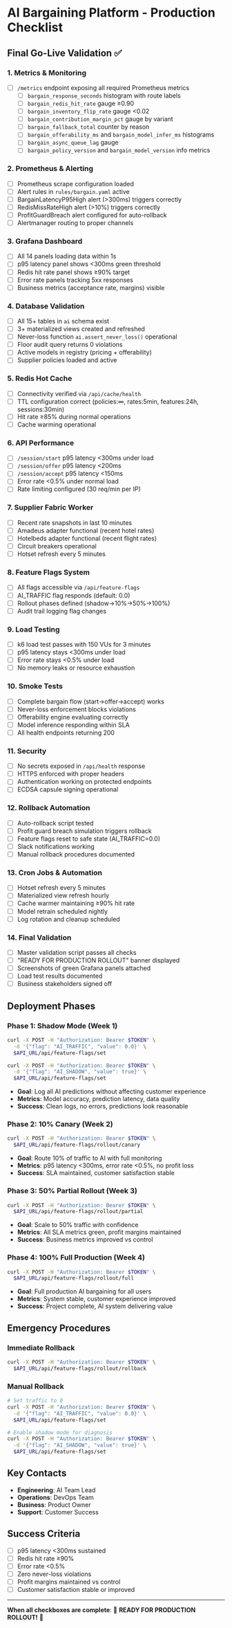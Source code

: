 # AI Bargaining Platform - Production Checklist

## Final Go-Live Validation ✅

### 1. Metrics & Monitoring
- [ ] `/metrics` endpoint exposing all required Prometheus metrics
  - [ ] `bargain_response_seconds` histogram with route labels
  - [ ] `bargain_redis_hit_rate` gauge ≥0.90
  - [ ] `bargain_inventory_flip_rate` gauge <0.02
  - [ ] `bargain_contribution_margin_pct` gauge by variant
  - [ ] `bargain_fallback_total` counter by reason
  - [ ] `bargain_offerability_ms` and `bargain_model_infer_ms` histograms
  - [ ] `bargain_async_queue_lag` gauge
  - [ ] `bargain_policy_version` and `bargain_model_version` info metrics

### 2. Prometheus & Alerting
- [ ] Prometheus scrape configuration loaded
- [ ] Alert rules in `rules/bargain.yaml` active
- [ ] BargainLatencyP95High alert (>300ms) triggers correctly
- [ ] RedisMissRateHigh alert (>10%) triggers correctly
- [ ] ProfitGuardBreach alert configured for auto-rollback
- [ ] Alertmanager routing to proper channels

### 3. Grafana Dashboard
- [ ] All 14 panels loading data within 1s
- [ ] p95 latency panel shows <300ms green threshold
- [ ] Redis hit rate panel shows ≥90% target
- [ ] Error rate panels tracking 5xx responses
- [ ] Business metrics (acceptance rate, margins) visible

### 4. Database Validation
- [ ] All 15+ tables in `ai` schema exist
- [ ] 3+ materialized views created and refreshed
- [ ] Never-loss function `ai.assert_never_loss()` operational
- [ ] Floor audit query returns 0 violations
- [ ] Active models in registry (pricing + offerability)
- [ ] Supplier policies loaded and active

### 5. Redis Hot Cache
- [ ] Connectivity verified via `/api/cache/health`
- [ ] TTL configuration correct (policies:∞, rates:5min, features:24h, sessions:30min)
- [ ] Hit rate ≥85% during normal operations
- [ ] Cache warming operational

### 6. API Performance
- [ ] `/session/start` p95 latency <300ms under load
- [ ] `/session/offer` p95 latency <200ms
- [ ] `/session/accept` p95 latency <150ms
- [ ] Error rate <0.5% under normal load
- [ ] Rate limiting configured (30 req/min per IP)

### 7. Supplier Fabric Worker
- [ ] Recent rate snapshots in last 10 minutes
- [ ] Amadeus adapter functional (recent hotel rates)
- [ ] Hotelbeds adapter functional (recent flight rates)
- [ ] Circuit breakers operational
- [ ] Hotset refresh every 5 minutes

### 8. Feature Flags System
- [ ] All flags accessible via `/api/feature-flags`
- [ ] AI_TRAFFIC flag responds (default: 0.0)
- [ ] Rollout phases defined (shadow→10%→50%→100%)
- [ ] Audit trail logging flag changes

### 9. Load Testing
- [ ] k6 load test passes with 150 VUs for 3 minutes
- [ ] p95 latency stays <300ms under load
- [ ] Error rate stays <0.5% under load
- [ ] No memory leaks or resource exhaustion

### 10. Smoke Tests
- [ ] Complete bargain flow (start→offer→accept) works
- [ ] Never-loss enforcement blocks violations
- [ ] Offerability engine evaluating correctly
- [ ] Model inference responding within SLA
- [ ] All health endpoints returning 200

### 11. Security
- [ ] No secrets exposed in `/api/health` response
- [ ] HTTPS enforced with proper headers
- [ ] Authentication working on protected endpoints
- [ ] ECDSA capsule signing operational

### 12. Rollback Automation
- [ ] Auto-rollback script tested
- [ ] Profit guard breach simulation triggers rollback
- [ ] Feature flags reset to safe state (AI_TRAFFIC=0.0)
- [ ] Slack notifications working
- [ ] Manual rollback procedures documented

### 13. Cron Jobs & Automation
- [ ] Hotset refresh every 5 minutes
- [ ] Materialized view refresh hourly
- [ ] Cache warmer maintaining ≥90% hit rate
- [ ] Model retrain scheduled nightly
- [ ] Log rotation and cleanup scheduled

### 14. Final Validation
- [ ] Master validation script passes all checks
- [ ] "READY FOR PRODUCTION ROLLOUT" banner displayed
- [ ] Screenshots of green Grafana panels attached
- [ ] Load test results documented
- [ ] Business stakeholders signed off

## Deployment Phases

### Phase 1: Shadow Mode (Week 1)
```bash
curl -X POST -H "Authorization: Bearer $TOKEN" \
  -d '{"flag": "AI_TRAFFIC", "value": 0.0}' \
  $API_URL/api/feature-flags/set

curl -X POST -H "Authorization: Bearer $TOKEN" \
  -d '{"flag": "AI_SHADOW", "value": true}' \
  $API_URL/api/feature-flags/set
```
- **Goal**: Log all AI predictions without affecting customer experience
- **Metrics**: Model accuracy, prediction latency, data quality
- **Success**: Clean logs, no errors, predictions look reasonable

### Phase 2: 10% Canary (Week 2)
```bash
curl -X POST -H "Authorization: Bearer $TOKEN" \
  $API_URL/api/feature-flags/rollout/canary
```
- **Goal**: Route 10% of traffic to AI with full monitoring
- **Metrics**: p95 latency <300ms, error rate <0.5%, no profit loss
- **Success**: SLA maintained, customer satisfaction stable

### Phase 3: 50% Partial Rollout (Week 3)
```bash
curl -X POST -H "Authorization: Bearer $TOKEN" \
  $API_URL/api/feature-flags/rollout/partial
```
- **Goal**: Scale to 50% traffic with confidence
- **Metrics**: All SLA metrics green, profit margins maintained
- **Success**: Business metrics improved vs control

### Phase 4: 100% Full Production (Week 4)
```bash
curl -X POST -H "Authorization: Bearer $TOKEN" \
  $API_URL/api/feature-flags/rollout/full
```
- **Goal**: Full production AI bargaining for all users
- **Metrics**: System stable, customer experience improved
- **Success**: Project complete, AI system delivering value

## Emergency Procedures

### Immediate Rollback
```bash
curl -X POST -H "Authorization: Bearer $TOKEN" \
  $API_URL/api/feature-flags/rollout/rollback
```

### Manual Rollback
```bash
# Set traffic to 0
curl -X POST -H "Authorization: Bearer $TOKEN" \
  -d '{"flag": "AI_TRAFFIC", "value": 0.0}' \
  $API_URL/api/feature-flags/set

# Enable shadow mode for diagnosis
curl -X POST -H "Authorization: Bearer $TOKEN" \
  -d '{"flag": "AI_SHADOW", "value": true}' \
  $API_URL/api/feature-flags/set
```

## Key Contacts
- **Engineering**: AI Team Lead
- **Operations**: DevOps Team
- **Business**: Product Owner
- **Support**: Customer Success

## Success Criteria
- [ ] p95 latency <300ms sustained
- [ ] Redis hit rate ≥90%
- [ ] Error rate <0.5%
- [ ] Zero never-loss violations
- [ ] Profit margins maintained vs control
- [ ] Customer satisfaction stable or improved

---

**When all checkboxes are complete**: 
🚀 **READY FOR PRODUCTION ROLLOUT!** 🚀
